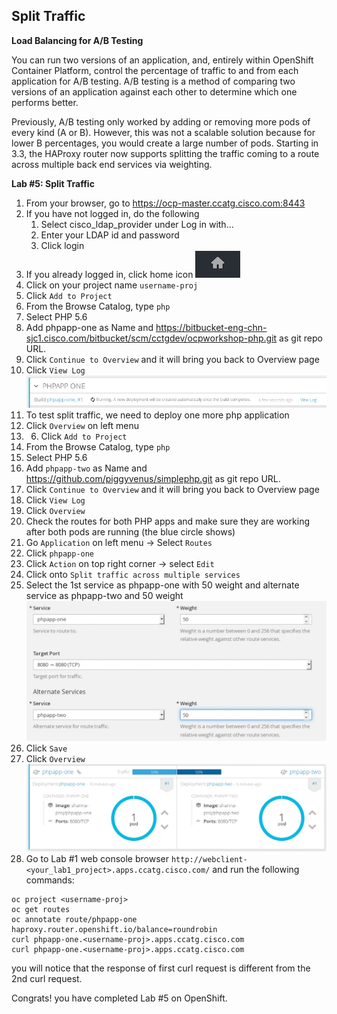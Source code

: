 ## Split Traffic 

**Load Balancing for A/B Testing**

You can run two versions of an application, and, entirely within OpenShift Container Platform, control the percentage of traffic to and from each application for A/B testing. A/B testing is a method of comparing two versions of an application against each other to determine which one performs better.

Previously, A/B testing only worked by adding or removing more pods of every kind (A or B). However, this was not a scalable solution because for lower B percentages, you would create a large number of pods. Starting in 3.3, the HAProxy router now supports splitting the traffic coming to a route across multiple back end services via weighting.


**Lab #5: Split Traffic**

1. From your browser, go to https://ocp-master.ccatg.cisco.com:8443
2. If you have not logged in, do the following
	1. Select cisco_ldap_provider under Log in with...
	2. Enter your LDAP id and password
	3. Click login
3. If you already logged in, click home icon ![image](images/home.jpg)
4. Click on your project name `username-proj`
5. Click `Add to Project`
6. From the Browse Catalog, type `php`
7. Select PHP 5.6
8. Add phpapp-one as Name and https://bitbucket-eng-chn-sjc1.cisco.com/bitbucket/scm/cctgdev/ocpworkshop-php.git as git repo URL.
9. Click `Continue to Overview` and it will bring you back to Overview page
10. Click `View Log` 
![image](images/viewlog.jpg)
11. To test split traffic, we need to deploy one more php application
12. Click `Overview` on left menu 
13. 6. Click `Add to Project`
14. From the Browse Catalog, type `php`
15. Select PHP 5.6
16. Add `phpapp-two` as Name and https://github.com/piggyvenus/simplephp.git as git repo URL.
17. Click `Continue to Overview` and it will bring you back to Overview page
18. Click `View Log` 
19. Click `Overview`
20. Check the routes for both PHP apps and make sure they are working after both pods are running (the blue circle shows)
21. Go `Application` on left menu → Select `Routes`
22. Click `phpapp-one` 
23. Click `Action` on top right corner → select `Edit`
24. Click onto `Split traffic across multiple services`
25. Select the 1st service as phpapp-one with 50 weight and alternate service as phpapp-two and 50 weight
![image](images/split.jpg)
26. Click `Save`
27. Click `Overview`
![image](images/split2.jpg)
28. Go to Lab #1 web console browser `http://webclient-<your_lab1_project>.apps.ccatg.cisco.com/` and run the following commands:

````
oc project <username-proj>
oc get routes
oc annotate route/phpapp-one haproxy.router.openshift.io/balance=roundrobin
curl phpapp-one.<username-proj>.apps.ccatg.cisco.com 
curl phpapp-one.<username-proj>.apps.ccatg.cisco.com
````
you will notice that the response of first curl request is different from the 2nd curl request.


Congrats! you have completed Lab #5 on OpenShift.





